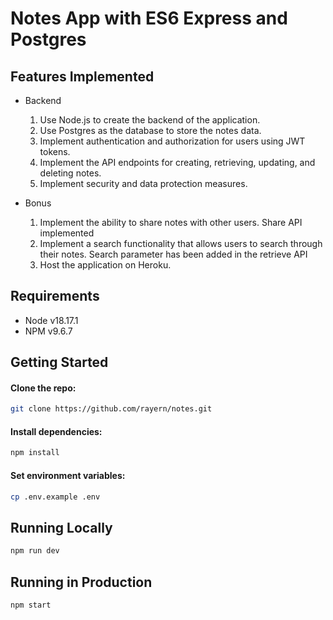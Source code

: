 # Notes App with ES6 Express and Postgres

## Features Implemented
 - Backend
    1. Use Node.js to create the backend of the application.
    2. Use Postgres as the database to store the notes data.
    3. Implement authentication and authorization for users using JWT tokens.
    4. Implement the API endpoints for creating, retrieving, updating, and deleting notes.
    5. Implement security and data protection measures.
       
 - Bonus
    1. Implement the ability to share notes with other users. Share API implemented
    2. Implement a search functionality that allows users to search through their notes. Search parameter has been added in the retrieve API
    3. Host the application on Heroku. 

## Requirements
 - Node v18.17.1
 - NPM v9.6.7

## Getting Started

#### Clone the repo:
```bash
git clone https://github.com/rayern/notes.git
```

#### Install dependencies:
```bash
npm install
```

#### Set environment variables:

```bash
cp .env.example .env
```

## Running Locally

```bash
npm run dev
```

## Running in Production

```bash
npm start
```
